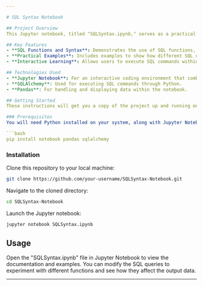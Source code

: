 ```yaml
---

# SQL Syntax Notebook

## Project Overview
This Jupyter notebook, titled "SQLSyntax.ipynb," serves as a practical guide and reference for various SQL syntaxes and functions. It's designed to help users understand and apply different SQL operations effectively within their projects, with a focus on window functions like LAG and LEAD.

## Key Features
- **SQL Functions and Syntax**: Demonstrates the use of SQL functions, particularly window functions, to analyze data trends and relationships.
- **Practical Examples**: Includes examples to show how different SQL queries can be used to extract and analyze data.
- **Interactive Learning**: Allows users to execute SQL commands within the notebook and see immediate results, facilitating a hands-on learning experience.

## Technologies Used
- **Jupyter Notebook**: For an interactive coding environment that combines live code, equations, visualizations, and narrative text.
- **SQLAlchemy**: Used for executing SQL commands through Python.
- **Pandas**: For handling and displaying data within the notebook.

## Getting Started
These instructions will get you a copy of the project up and running on your local machine for development and testing purposes.

### Prerequisites
You will need Python installed on your system, along with Jupyter Notebook. Additionally, ensure you have Pandas and SQLAlchemy installed. You can install these packages using pip:

```bash
pip install notebook pandas sqlalchemy
```

### Installation
Clone this repository to your local machine:

```bash
git clone https://github.com/your-username/SQLSyntax-Notebook.git
```

Navigate to the cloned directory:

```bash
cd SQLSyntax-Notebook
```

Launch the Jupyter notebook:

```bash
jupyter notebook SQLSyntax.ipynb
```

## Usage
Open the "SQLSyntax.ipynb" file in Jupyter Notebook to view the documentation and examples. You can modify the SQL queries to experiment with different functions and see how they affect the output data.

---
```


